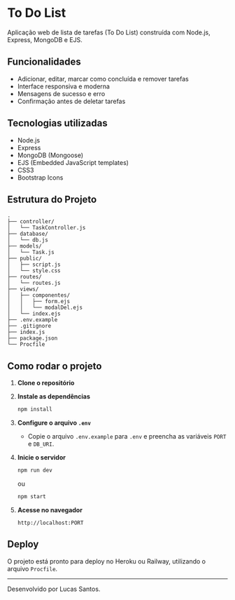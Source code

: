 # To Do List

Aplicação web de lista de tarefas (To Do List) construída com Node.js, Express, MongoDB e EJS.

## Funcionalidades

- Adicionar, editar, marcar como concluída e remover tarefas
- Interface responsiva e moderna
- Mensagens de sucesso e erro
- Confirmação antes de deletar tarefas

## Tecnologias utilizadas

- Node.js
- Express
- MongoDB (Mongoose)
- EJS (Embedded JavaScript templates)
- CSS3
- Bootstrap Icons

## Estrutura do Projeto

```
.
├── controller/
│   └── TaskController.js
├── database/
│   └── db.js
├── models/
│   └── Task.js
├── public/
│   ├── script.js
│   └── style.css
├── routes/
│   └── routes.js
├── views/
│   ├── componentes/
│   │   ├── form.ejs
│   │   └── modalDel.ejs
│   └── index.ejs
├── .env.example
├── .gitignore
├── index.js
├── package.json
└── Procfile
```

## Como rodar o projeto

1. **Clone o repositório**
2. **Instale as dependências**
   ```sh
   npm install
   ```
3. **Configure o arquivo `.env`**
   - Copie o arquivo `.env.example` para `.env` e preencha as variáveis `PORT` e `DB_URI`.

4. **Inicie o servidor**
   ```sh
   npm run dev
   ```
   ou
   ```sh
   npm start
   ```

5. **Acesse no navegador**
   ```
   http://localhost:PORT
   ```

## Deploy

O projeto está pronto para deploy no Heroku ou Railway, utilizando o arquivo `Procfile`.

---

Desenvolvido por Lucas Santos.
